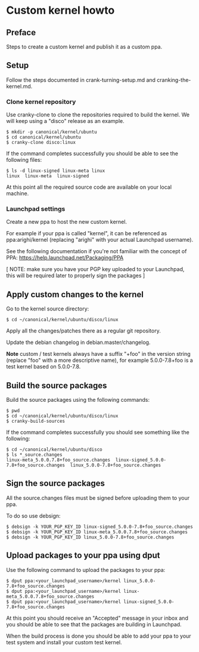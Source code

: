#		Custom kernel howto

## Preface

Steps to create a custom kernel and publish it as a custom ppa.

## Setup

Follow the steps documented in crank-turning-setup.md and
cranking-the-kernel.md.

### Clone kernel repository

Use cranky-clone to clone the repositories required to build the kernel.
We will keep using a "disco" release as an example.
```
$ mkdir -p canonical/kernel/ubuntu
$ cd canonical/kernel/ubuntu
$ cranky-clone disco:linux
```

If the command completes successfully you should be able to see the following
files:
```
$ ls -d linux-signed linux-meta linux
linux  linux-meta  linux-signed
```

At this point all the required source code are available on your local machine.

### Launchpad settings

Create a new ppa to host the new custom kernel.

For example if your ppa is called "kernel", it can be referenced as
ppa:arighi/kernel (replacing "arighi" with your actual Launchpad username).

See the following documentation if you're not familiar with the concept of PPA:
https://help.launchpad.net/Packaging/PPA

[ NOTE: make sure you have your PGP key uploaded to your Launchpad, this will
be required later to properly sign the packages ]

## Apply custom changes to the kernel

Go to the kernel source directory:
```
$ cd ~/canonical/kernel/ubuntu/disco/linux
```

Apply all the changes/patches there as a regular git repository.

Update the debian changelog in debian.master/changelog.

**Note** custom / test kernels always have a suffix "+foo" in the version string
(replace "foo" with a more descriptive name), for example 5.0.0-7.8+foo is a
test kernel based on 5.0.0-7.8.

## Build the source packages

Build the source packages using the following commands:
```
$ pwd
$ cd ~/canonical/kernel/ubuntu/disco/linux
$ cranky-build-sources
```

If the command completes successfully you should see something like the following:
```
$ cd ~/canonical/kernel/ubuntu/disco
$ ls *_source.changes
linux-meta_5.0.0.7.8+foo_source.changes  linux-signed_5.0.0-7.8+foo_source.changes  linux_5.0.0-7.8+foo_source.changes
```

## Sign the source packages

All the source.changes files must be signed before uploading them to your ppa.

To do so use debsign:
```
$ debsign -k YOUR_PGP_KEY_ID linux-signed_5.0.0-7.8+foo_source.changes
$ debsign -k YOUR_PGP_KEY_ID linux-meta_5.0.0.7.8+foo_source.changes
$ debsign -k YOUR_PGP_KEY_ID linux_5.0.0-7.8+foo_source.changes
```

## Upload packages to your ppa using dput

Use the following command to upload the packages to your ppa:
```
$ dput ppa:<your_launchpad_username>/kernel linux_5.0.0-7.8+foo_source.changes
$ dput ppa:<your_launchpad_username>/kernel linux-meta_5.0.0.7.8+foo_source.changes
$ dput ppa:<your_launchpad_username>/kernel linux-signed_5.0.0-7.8+foo_source.changes
```

At this point you should receive an "Accepted" message in your inbox and you
should be able to see that the packages are building in Launchpad.

When the build process is done you should be able to add your ppa to your test
system and install your custom test kernel.
